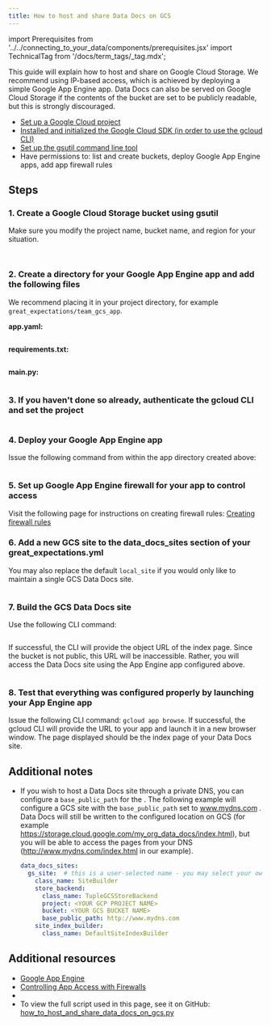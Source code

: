 ```yaml
---
title: How to host and share Data Docs on GCS
---
```

import Prerequisites from '../../connecting_to_your_data/components/prerequisites.jsx'
import TechnicalTag from '/docs/term_tags/_tag.mdx';

This guide will explain how to host and share <TechnicalTag relative="../../../" tag="data_docs" text="Data Docs" /> on Google Cloud Storage. We recommend using IP-based access, which is achieved by deploying a simple Google App Engine app. Data Docs can also be served on Google Cloud Storage if the contents of the bucket are set to be publicly readable, but this is strongly discouraged.

<Prerequisites>

- [Set up a Google Cloud project](https://cloud.google.com/resource-manager/docs/creating-managing-projects)
- [Installed and initialized the Google Cloud SDK (in order to use the gcloud CLI)](https://cloud.google.com/sdk/docs/quickstarts)
- [Set up the gsutil command line tool](https://cloud.google.com/storage/docs/gsutil_install)
- Have permissions to: list and create buckets, deploy Google App Engine apps, add app firewall rules

</Prerequisites>

## Steps

### 1. Create a Google Cloud Storage bucket using gsutil

Make sure you modify the project name, bucket name, and region for your situation.

```bash file=../../../../tests/integration/docusaurus/setup/configuring_data_docs/how_to_host_and_share_data_docs_on_gcs.py#L37
```

```bash file=../../../../tests/integration/docusaurus/setup/configuring_data_docs/how_to_host_and_share_data_docs_on_gcs.py#L54
```

### 2. Create a directory for your Google App Engine app and add the following files

We recommend placing it in your project directory, for example ``great_expectations/team_gcs_app``.

**app.yaml:**

```yaml file=../../../../tests/integration/docusaurus/setup/configuring_data_docs/how_to_host_and_share_data_docs_on_gcs.py#L63-L65
```

**requirements.txt:**

```yaml file=../../../../tests/integration/docusaurus/setup/configuring_data_docs/how_to_host_and_share_data_docs_on_gcs.py#L79-L80
```

**main.py:**

```python file=../../../../tests/integration/docusaurus/setup/configuring_data_docs/how_to_host_and_share_data_docs_on_gcs.py#L89-L118
```

### 3. If you haven't done so already, authenticate the gcloud CLI and set the project

```bash file=../../../../tests/integration/docusaurus/setup/configuring_data_docs/how_to_host_and_share_data_docs_on_gcs.py#L125
```

### 4. Deploy your Google App Engine app

Issue the following <TechnicalTag relative="../../../" tag="cli" text="CLI" /> command from within the app directory created above:

```bash file=../../../../tests/integration/docusaurus/setup/configuring_data_docs/how_to_host_and_share_data_docs_on_gcs.py#L131
```

### 5. Set up Google App Engine firewall for your app to control access

Visit the following page for instructions on creating firewall rules: [Creating firewall rules](https://cloud.google.com/appengine/docs/standard/python3/creating-firewalls)

### 6. Add a new GCS site to the data_docs_sites section of your great_expectations.yml

You may also replace the default ``local_site`` if you would only like to maintain a single GCS Data Docs site.

```yaml file=../../../../tests/integration/docusaurus/setup/configuring_data_docs/how_to_host_and_share_data_docs_on_gcs.py#L140-L156
```

### 7. Build the GCS Data Docs site

Use the following CLI command: 

```bash file=../../../../tests/integration/docusaurus/setup/configuring_data_docs/how_to_host_and_share_data_docs_on_gcs.py#L176
```

If successful, the CLI will provide the object URL of the index page. Since the bucket is not public, this URL will be inaccessible. Rather, you will access the Data Docs site using the App Engine app configured above.

```bash file=../../../../tests/integration/docusaurus/setup/configuring_data_docs/how_to_host_and_share_data_docs_on_gcs.py#L187-L194
```

### 8. Test that everything was configured properly by launching your App Engine app

Issue the following CLI command: ``gcloud app browse``. If successful, the gcloud CLI will provide the URL to your app and launch it in a new browser window. The page displayed should be the index page of your Data Docs site.


## Additional notes

- If you wish to host a Data Docs site through a private DNS, you can configure a ``base_public_path`` for the <TechnicalTag relative="../../../" tag="data_docs_store" text="Data Docs Store" />.  The following example will configure a GCS site with the ``base_public_path`` set to www.mydns.com .  Data Docs will still be written to the configured location on GCS (for example https://storage.cloud.google.com/my_org_data_docs/index.html), but you will be able to access the pages from your DNS (http://www.mydns.com/index.html in our example).

  ```yaml
  data_docs_sites:
    gs_site:  # this is a user-selected name - you may select your own
      class_name: SiteBuilder
      store_backend:
        class_name: TupleGCSStoreBackend
        project: <YOUR GCP PROJECT NAME>
        bucket: <YOUR GCS BUCKET NAME>
        base_public_path: http://www.mydns.com
      site_index_builder:
        class_name: DefaultSiteIndexBuilder
  ```

## Additional resources

- [Google App Engine](https://cloud.google.com/appengine/docs/standard/python3)
- [Controlling App Access with Firewalls](https://cloud.google.com/appengine/docs/standard/python3/creating-firewalls)
- <TechnicalTag tag="data_docs" text="Data Docs"/>
- To view the full script used in this page, see it on GitHub: [how_to_host_and_share_data_docs_on_gcs.py](https://github.com/great-expectations/great_expectations/tree/develop/tests/integration/docusaurus/setup/configuring_data_docs/how_to_host_and_share_data_docs_on_gcs.py)

